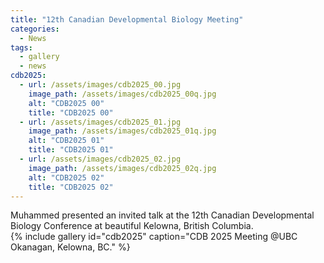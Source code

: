 ```yaml
---
title: "12th Canadian Developmental Biology Meeting"
categories:
  - News
tags:
  - gallery
  - news
cdb2025:
  - url: /assets/images/cdb2025_00.jpg
    image_path: /assets/images/cdb2025_00q.jpg
    alt: "CDB2025 00"
    title: "CDB2025 00"
  - url: /assets/images/cdb2025_01.jpg
    image_path: /assets/images/cdb2025_01q.jpg
    alt: "CDB2025 01"
    title: "CDB2025 01"
  - url: /assets/images/cdb2025_02.jpg
    image_path: /assets/images/cdb2025_02q.jpg
    alt: "CDB2025 02"
    title: "CDB2025 02"
---
```


Muhammed presented an invited talk at the 12th Canadian Developmental Biology Conference at beautiful Kelowna, British Columbia.  
{% include gallery id="cdb2025" caption="CDB 2025 Meeting @UBC Okanagan, Kelowna, BC." %}
